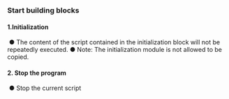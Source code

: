 ###  Start building blocks

#### 1.Initialization
![]()
● 	The content of the script contained in the initialization block will not be repeatedly executed. 
● 	Note: The initialization module is not allowed to be copied.

#### 2. Stop the program
![]()
● 	Stop the current script
